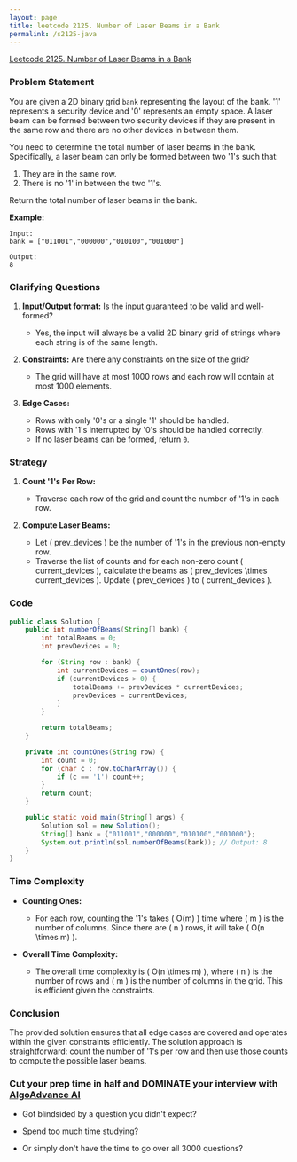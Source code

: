 ```yaml
---
layout: page
title: leetcode 2125. Number of Laser Beams in a Bank
permalink: /s2125-java
---
```

[Leetcode 2125. Number of Laser Beams in a Bank](https://algoadvance.github.io/algoadvance/l2125)
### Problem Statement

You are given a 2D binary grid `bank` representing the layout of the bank. '1' represents a security device and '0' represents an empty space. A laser beam can be formed between two security devices if they are present in the same row and there are no other devices in between them.

You need to determine the total number of laser beams in the bank. Specifically, a laser beam can only be formed between two '1's such that:
1. They are in the same row.
2. There is no '1' in between the two '1's.

Return the total number of laser beams in the bank.

**Example:**
```
Input: 
bank = ["011001","000000","010100","001000"]

Output:
8
```

### Clarifying Questions

1. **Input/Output format:** Is the input guaranteed to be valid and well-formed?
   - Yes, the input will always be a valid 2D binary grid of strings where each string is of the same length.

2. **Constraints:** Are there any constraints on the size of the grid?
   - The grid will have at most 1000 rows and each row will contain at most 1000 elements.

3. **Edge Cases:**
   - Rows with only '0's or a single '1' should be handled.
   - Rows with '1's interrupted by '0's should be handled correctly.
   - If no laser beams can be formed, return `0`.

### Strategy

1. **Count '1's Per Row:**
   - Traverse each row of the grid and count the number of '1's in each row.

2. **Compute Laser Beams:**
   - Let \( prev\_devices \) be the number of '1's in the previous non-empty row.
   - Traverse the list of counts and for each non-zero count \( current\_devices \), calculate the beams as \( prev\_devices \times current\_devices \). Update \( prev\_devices \) to \( current\_devices \).

### Code

```java
public class Solution {
    public int numberOfBeams(String[] bank) {
        int totalBeams = 0;
        int prevDevices = 0;

        for (String row : bank) {
            int currentDevices = countOnes(row);
            if (currentDevices > 0) {
                totalBeams += prevDevices * currentDevices;
                prevDevices = currentDevices;
            }
        }

        return totalBeams;
    }

    private int countOnes(String row) {
        int count = 0;
        for (char c : row.toCharArray()) {
            if (c == '1') count++;
        }
        return count;
    }

    public static void main(String[] args) {
        Solution sol = new Solution();
        String[] bank = {"011001","000000","010100","001000"};
        System.out.println(sol.numberOfBeams(bank)); // Output: 8
    }
}
```

### Time Complexity

- **Counting Ones:**
  - For each row, counting the '1's takes \( O(m) \) time where \( m \) is the number of columns. Since there are \( n \) rows, it will take \( O(n \times m) \).

- **Overall Time Complexity:**
  - The overall time complexity is \( O(n \times m) \), where \( n \) is the number of rows and \( m \) is the number of columns in the grid. This is efficient given the constraints.

### Conclusion

The provided solution ensures that all edge cases are covered and operates within the given constraints efficiently. The solution approach is straightforward: count the number of '1's per row and then use those counts to compute the possible laser beams.


### Cut your prep time in half and DOMINATE your interview with [AlgoAdvance AI](https://algoAdvance.com)

- Got blindsided by a question you didn't expect?

- Spend too much time studying?

- Or simply don't have the time to go over all 3000 questions?


